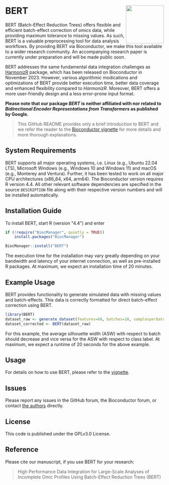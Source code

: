 BERT <img src="https://user-images.githubusercontent.com/81758255/236138668-c422b935-ed7f-4f2c-82a5-69503d8416f4.png" width="120px" align="right" />
===========

 BERT (Batch-Effect Reduction Trees) offers flexible and efficient batch-effect correction of *omics* data, while providing maximum tolerance to missing values. As such, BERT is a valuable preprocessing tool for data analysis workflows. By providing BERT via Bioconductor, we make this tool available to a wider research community. An accompanying research paper is currently under preparation and will be made public soon.

BERT addresses the same fundamental data integration challenges as [HarmonizR](https://github.com/HSU-HPC/HarmonizR) package, which has been released on Bioconductor in November 2023. However, various algorithmic modications and optimizations of BERT provide better execution time, better data coverage and enhanced flexibility compared to *HarmonizR*. Moreover, BERT offers a more user-friendly design and a less error-prone input format.
 
**Please note that our package _BERT_ is neither affiliated with nor related to _Bidirectional Encoder Representations from Transformers_ as published by Google.**

> This GitHub README provides only a brief introduction to BERT and we refer the reader to the [Bioconductor vignette](https://bioconductor.org/packages/release/bioc/html/BERT.html) for more details and more thorough explanations.

## System Requirements
BERT supports all major operating systems, i.e. Linux (e.g., Ubuntu 22.04 LTS), Microsoft Windows (e.g., Windows 10 and Windows 11) and macOS (e.g., Monterey and Ventura). Further, it has been tested to work on all major CPU architectures (x86_64, x64, arm64). The Bioconductor version requires R version 4.4. All other relevant software dependencies are specified in the source `DESCRIPTION` file along with their respective version numbers and will be installed automatically.

## Installation Guide
To install BERT, start R (version "4.4") and enter
```R
if (!require("BiocManager", quietly = TRUE))
    install.packages("BiocManager")

BiocManager::install("BERT")
```
The execution time for the installation may vary greatly depending on your bandwidth and latency of your internet connection, as well as pre-installed R packages. At maximum, we expect an installation time of 20 minutes.

## Example Usage
BERT provides functionality to generate simulated data with missing values and batch-effects. This data is correctly formatted for direct batch-effect correction using BERT.

```R
library(BERT)
dataset_raw <- generate_dataset(features=60, batches=10, samplesperbatch=10, mvstmt=0.1, classes=2)
dataset_corrected <- BERT(dataset_raw)
```

For this example, the average silhouette width (ASW) with respect to batch should decrease and vice versa for the ASW with respect to class label. At maximum, we expect a runtime of 20 seconds for the above example. 

## Usage
For details on how to use BERT, please refer to the [vignette](https://bioconductor.org/packages/release/bioc/vignettes/BERT/inst/doc/BERT-Vignette.html).

## Issues
Please report any issues in the GitHub forum, the Bioconductor forum, or contact [the authors](mailto:yannis.schumann@desy.de,schlumbohm@hsu-hh.de) directly.

## License
This code is published under the GPLv3.0 License.

## Reference
Please cite our manuscript, if you use BERT for your research:
> High Performance Data Integration for Large-Scale Analyses of Incomplete Omic Profiles Using Batch-Effect Reduction Trees (BERT)